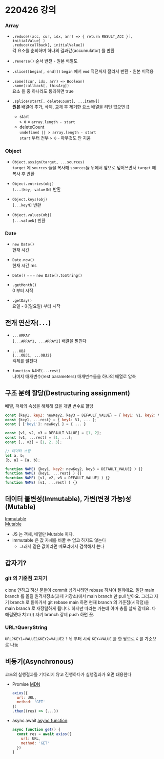 # 220426 강의

### Array
- `.reduce((acc, cur, idx, arr) => { return RESULT_ACC }[, initialValue] )`  
  `.reduce(callback[, initialValue])`  
  각 요소를 순회하며 하나의 결과값(accumulator) 를 반환

- `.reverse()`
  순서 반전 - 원본 배열도

- `.slice([begin[, end]])`
  `begin` 에서 `end` 직전까지 잘라서 반환 - 원본 미적용

- `.some((cur, idx, arr) => Boolean)`  
  `.some(callback[, thisArg])`  
  요소 들 중 하나라도 통과하면 true

- `.splice(start[, deleteCount[, ...itemN])`  
  **원본** 배열에 추가, 삭제, 교체 후 제거한 요소 배열을 리턴 없으면 []  
  - start  
    `> 0` = `array.length - start`  
  - deleteCount  
    `undefined || > array.length - start`  
    `start` 부터 전부
    `> 0` - 아무것도 안 지움

### Object
- `Object.assign(target, ...sources)`  
  `target` 에 `sources` 들을 복사해 `sources`들 뒤에서 앞으로 덮어쓰면서 `target` 에 복사 후 반환

- `Object.entries(obj)`  
  `[...[key, value]N]` 반환

- `Object.keys(obj)`  
  `[...keyN]` 반환

- `Object.values(obj)`  
  `[...valueN]` 반환

### Date
- `new Date()`  
  현재 시간

- `Date.now()`  
  현재 시간 ms

- `Date()` === `new Date().toString()`

- `.getMonth()`  
  0 부터 시작

- `.getDay()`  
  요일 - 0(일요일) 부터 시작

## 전개 연산자(`...`)
- `...ARRAY`  
  `[...ARRAY1, ...ARRAY2]`
  배열을 펼친다

- `...OBJ`  
  `{...OBJ1, ...OBJ2}`  
  객체를 펼친다

- `function NAME(...rest)`  
  나머지 매개변수(rest parameters)
  매개변수들을 하나의 배열로 압축

## 구조 분해 할당(Destructuring assignment)
배열, 객체의 속성을 해체해 값을 개별 변수로 할당
```js
const {key1, key2: newKey2, key3 = DEFAULT_VALUE} = { key1: V1, key2: V2 };
const {key1, ...rest} = { key1: V1, ... };
const { ['key1']: newKey1 } = { ... }

const [v1, v2, v3 = DEFAULT_VALUE] = [1, 2];
const [v1, ...rest] = [1, ...];
const [,, v3] = [1, 2, 3];

// 데이터 스왑
let a, b;
[b, a] = [a, b];

function NAME( {key1, key2: newKey2, key3 = DEFAULT_VALUE} ) {}
function NAME( {key1, ...rest} ) {}
function NAME( [v1, v2, v3 = DEFAULT_VALUE] ) {}
function NAME( [v1, ...rest] ) {}
```

## 데이터 불변성(Immutable), 가변(변경 가능)성(Mutable)
[Immutable](https://developer.mozilla.org/ko/docs/Glossary/Immutable)  
[Mutable](https://developer.mozilla.org/ko/docs/Glossary/Mutable)

- JS 는 객체, 배열만 Mutable 이다.
- Immutable 은 값 자체를 바꿀 수 없고 하지도 않는다
  - 그래서 같은 값이라면 메모리에서 검색해서 쓴다

## 갑자기?

### git 의 기준점 고치기
clone 안하고 하신 분들이 commit 남기시려면 rebase 하셔야 될꺼에요.
일단 main branch 를 올릴 원격저장소(과제 저장소)에서 main branch 만 pull 받아요.
그리고 자기 branch 로 돌아가서 git rebase main 하면 현재 branch 의 기준점(시작점)을 main branch 로 재정렬하게 됩니다. 하지만 따라는 가는데 아마 충돌 날꺼 같네요.
다 해결됐다 치고(!) 자기 branch 강제 push 하면 끗.

### URL`?`QueryString
`URL?KEY1=VALUE1&KEY2=VALUE2`
`?` 뒤 부터 시작
`KEY=VALUE` 를 한 쌍으로 `&` 를 기준으로 나눔

## 비동기(Asynchronous)
코드의 실행결과를 기다리지 않고 진행하다가 실행결과가 오면 대응한다

- Promise [MDN](https://developer.mozilla.org/ko/docs/Web/JavaScript/Reference/Global_Objects/Promise)
  ```js
  axios({
    url: URL,
    method: 'GET'
  })
  .then((res) => {...})
  ```
- async await [async function](https://developer.mozilla.org/ko/docs/Web/JavaScript/Reference/Statements/async_function)
  ```js
  async function get() {
    const res = await axios({
      url: URL,
      method: 'GET'
    })
  }
  ```